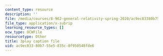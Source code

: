 ```yaml
---
content_type: resource
description: ''
file: /media/courses/8-962-general-relativity-spring-2020/ac9ec83380b755e5835c0f950548fde6_JWSdeg4jkoY.vtt
file_type: application/x-subrip
learning_resource_types: []
ocw_type: OCWFile
resourcetype: Other
title: 3play caption file
uid: ac9ec833-80b7-55e5-835c-0f950548fde6
---
```

